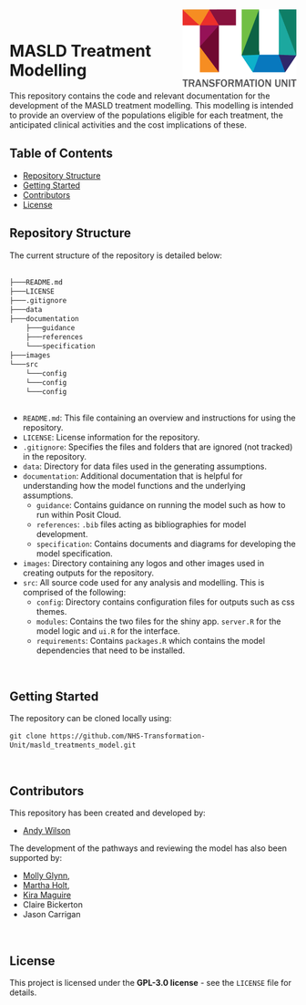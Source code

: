 <img src="images/TU_logo_large.png" alt="TU logo" width="200" align="right"/>

<br/>


# MASLD Treatment Modelling
This repository contains the code and relevant documentation for the development of the MASLD treatment modelling. This modelling is intended to provide an overview of the populations eligible for each treatment, the anticipated clinical activities and the cost implications of these.


## Table of Contents

- [Repository Structure](#repository-structure)
- [Getting Started](#getting-started)
- [Contributors](#contributors)
- [License](#license)

## Repository Structure

The current structure of the repository is detailed below:

``` plaintext

├───README.md
├───LICENSE
├───.gitignore
├───data
├───documentation
    ├───guidance
    ├───references
    └───specification
├───images
└───src
    └───config
    └───config
    └───config
    
```

- `README.md`: This file containing an overview and instructions for using the repository.
- `LICENSE`: License information for the repository.
- `.gitignore`: Specifies the files and folders that are ignored (not tracked) in the repository.
- `data`: Directory for data files used in the generating assumptions.
- `documentation`: Additional documentation that is helpful for understanding how the model functions and the underlying assumptions.
  - `guidance`: Contains guidance on running the model such as how to run within Posit Cloud.
  - `references`: `.bib` files acting as bibliographies for model development.
  - `specification`: Contains documents and diagrams for developing the model specification.
- `images`: Directory containing any logos and other images used in creating outputs for the repository.
- `src`: All source code used for any analysis and modelling. This is comprised of the following:
  - `config`: Directory contains configuration files for outputs such as css themes.
  - `modules`: Contains the two files for the shiny app. `server.R` for the model logic and `ui.R` for the interface.
  - `requirements`: Contains `packages.R` which contains the model dependencies that need to be installed.

<br/>

## Getting Started
The repository can be cloned locally using:

```
git clone https://github.com/NHS-Transformation-Unit/masld_treatments_model.git
```

<br/>

## Contributors
This repository has been created and developed by:

- [Andy Wilson](https://github.com/ASW-Analyst)

The development of the pathways and reviewing the model has also been supported by:

- [Molly Glynn](https://github.com/MollyGlynn),
- [Martha Holt](https://github.com/marthaholt1),
- [Kira Maguire](https://github.com/kiramaguire)
- Claire Bickerton
- Jason Carrigan
<br/>

## License
This project is licensed under the **GPL-3.0 license** - see the `LICENSE` file for details.